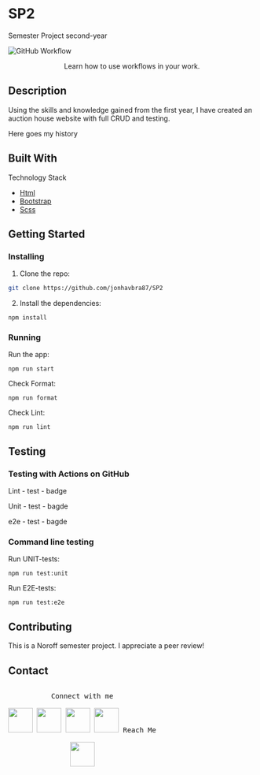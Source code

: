 # SP2

Semester Project second-year

![GitHub Workflow](https://kevinsguides.com/images/seriescontent/coding/devops/filemgmt/github-merges-conflicts-workflow/intro.webp)

<p align="center">
Learn how to use workflows in your work.
</p>

## Description

Using the skills and knowledge gained from the first year, I have created an auction house website with full CRUD and testing.

Here goes my history

## Built With

Technology Stack

- [Html](https://developer.mozilla.org/en-US/docs/Web/HTML)
- [Bootstrap](https://getbootstrap.com)
- [Scss](https://sass-lang.com/)

## Getting Started

### Installing

1. Clone the repo:

```bash
git clone https://github.com/jonhavbra87/SP2
```

2. Install the dependencies:

```
npm install
```

### Running

Run the app:

```
npm run start
```

Check Format:

```
npm run format
```

Check Lint:

```
npm run lint
```

## Testing

### Testing with Actions on GitHub

Lint - test - badge

Unit - test - bagde

e2e - test - bagde

### Command line testing

Run UNIT-tests:

```
npm run test:unit
```

Run E2E-tests:

```
npm run test:e2e
```

## Contributing

This is a Noroff semester project. I appreciate a peer review!

## Contact

<p style="display: inline-block;" align="center" widht="80%">
  <kbd>
    <kbd>
     <kbd>Connect with me</kbd>
    <br>
    <br>
       <a href="https://no.linkedin.com/in/jon-are-haver%C3%A5en-bratt%C3%A5s-5a3805262?trk=people-guest_people_search-card"><img width="50px" src="https://camo.githubusercontent.com/6eeeae9698286e45eda5d2973026a896fd42fa7f4271bf31aa74e9557e82181a/68747470733a2f2f6564656e742e6769746875622e696f2f537570657254696e7949636f6e732f696d616765732f7376672f6c696e6b6564696e2e737667" /></a>
        <a href="https://www.discord.com"><img width="50px" src="https://camo.githubusercontent.com/f66a24788a2818b82624c61c17c513d16ea14ac6c579dd1c2b3ffe5df8c6cc22/68747470733a2f2f6564656e742e6769746875622e696f2f537570657254696e7949636f6e732f696d616765732f7376672f646973636f72642e737667" /></a>
     <a href="https://www.facebook.com"><img width="50px" src="https://camo.githubusercontent.com/05bf51513179d5b864921ba868f4bf54d2d74054f8f293f4569d969409b60a69/68747470733a2f2f6564656e742e6769746875622e696f2f537570657254696e7949636f6e732f696d616765732f7376672f66616365626f6f6b2e737667" /></a>
         <a href="https://www.instagram.com/jonareb87?igsh=MTAwdDEzZHFwMWFjbQ%3D%3D&utm_source=qr"><img width="50px" src="https://camo.githubusercontent.com/d94fd60f67ea9647bb508da87ad32b1eacd2bfb6745fac2be9869f9483bd0dca/68747470733a2f2f6564656e742e6769746875622e696f2f537570657254696e7949636f6e732f696d616765732f7376672f696e7374616772616d2e737667" /></a>
    </kbd>
        <kbd>
        <kbd>Reach Me</kbd>
        <br>
        <br>
<a href="mailto:mail@kongsvinger-it.no">
  <img width="50px" src="https://camo.githubusercontent.com/e626c5e6524798b6b31cb05eddba0fb781bd2f920f11fa3261692e61db288696/68747470733a2f2f6564656e742e6769746875622e696f2f537570657254696e7949636f6e732f696d616765732f7376672f6f75746c6f6f6b2e737667" />
</a>
    </kbd>
  </kbd>
</p>
